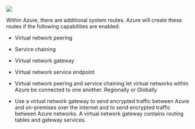 ![](https://docs.microsoft.com/en-us/learn/modules/control-network-traffic-flow-with-routes/media/2-system-routes-subnets-internet.svg)

Within Azure, there are additional system routes. Azure will create these routes if the following capabilities are enabled:

- Virtual network peering
- Service chaining
- Virtual network gateway
- Virtual network service endpoint

- Virtual network peering and service chaining let virtual networks within Azure be connected to one another. Regionally or Globally

- Use a virtual network gateway to send encrypted traffic between Azure and on-premises over the internet and to send encrypted traffic between Azure networks. A virtual network gateway contains routing tables and gateway services.

